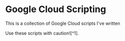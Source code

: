 # Google Cloud Scripting
This is a collection of Google Cloud scripts I've written

Use these scripts with caution![^1].

